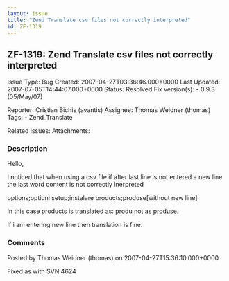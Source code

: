 ```yaml
---
layout: issue
title: "Zend Translate csv files not correctly interpreted"
id: ZF-1319
---
```


ZF-1319: Zend Translate csv files not correctly interpreted
-----------------------------------------------------------

 Issue Type: Bug Created: 2007-04-27T03:36:46.000+0000 Last Updated: 2007-07-05T14:44:07.000+0000 Status: Resolved Fix version(s): - 0.9.3 (05/May/07)
 
 Reporter:  Cristian Bichis (avantis)  Assignee:  Thomas Weidner (thomas)  Tags: - Zend\_Translate
 
 Related issues: 
 Attachments: 
### Description

Hello,

I noticed that when using a csv file if after last line is not entered a new line the last word content is not correctly inerpreted

options;optiuni setup;instalare products;produse[without new line]

In this case products is translated as: produ not as produse.

If i am entering new line then translation is fine.

 

 

### Comments

Posted by Thomas Weidner (thomas) on 2007-04-27T15:36:10.000+0000

Fixed as with SVN 4624

 

 